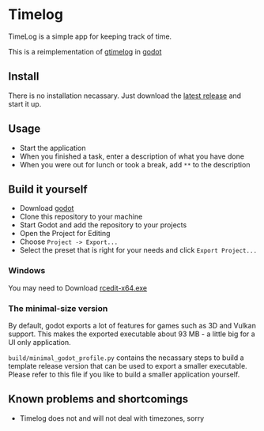 # Timelog
TimeLog is a simple app for keeping track of time.

This is a reimplementation of [gtimelog](https://github.com/gtimelog/gtimelog) in [godot](https://godotengine.org/)

## Install

There is no installation necassary. Just download the [latest release](https://github.com/FailedCode/timelog/releases/latest) and start it up.

## Usage

  * Start the application
  * When you finished a task, enter a description of what you have done
  * When you were out for lunch or took a break, add `**` to the description

## Build it yourself

  * Download [godot](https://godotengine.org/)
  * Clone this repository to your machine
  * Start Godot and add the repository to your projects
  * Open the Project for Editing
  * Choose `Project -> Export...`
  * Select the preset that is right for your needs and click `Export Project...`

### Windows

You may need to Download [rcedit-x64.exe](https://github.com/electron/rcedit/releases)

### The minimal-size version

By default, godot exports a lot of features for games such as 3D and Vulkan support. This makes
the exported executable about 93 MB - a little big for a UI only application.

`build/minimal_godot_profile.py` contains the necassary steps to build a template release version
that can be used to export a smaller executable. Please refer to this file if you like to build
a smaller application yourself.

## Known problems and shortcomings

- Timelog does not and will not deal with timezones, sorry
